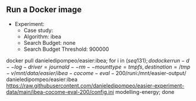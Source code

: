 
## Run a Docker image

 - Experiment: 
   - Case study: 
   - Algorithm: ibea
   - Search Budget: none
   - Search Budget Threshold: 900000

docker pull danieledipompeo/easier:ibea; for i in $(seq 1 31); do docker run -d --log-driver=journald --rm --mount type=tmpfs,destination=/tmp -v /mnt/data/easier/ibea-cocome-eval-200/run$i:/mnt/easier-output/ danieledipompeo/easier:ibea https://raw.githubusercontent.com/danieledipompeo/easier-experiment-data/main/ibea-cocome-eval-200/config.ini modelling-energy; done 

